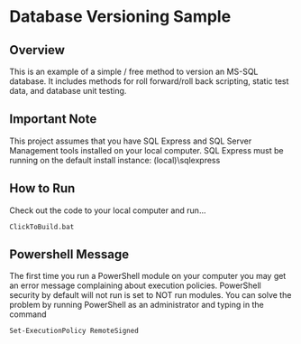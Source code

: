 Database Versioning Sample
================================

Overview
--------------------------------
This is an example of a simple / free method to version an MS-SQL database.  It includes methods for roll forward/roll back scripting, static test data, and database unit testing.

Important Note
--------------------------------
This project assumes that you have SQL Express and SQL Server Management tools installed on your local computer.  SQL Express must be running on the default install instance: (local)\sqlexpress

How to Run
--------------------------------
Check out the code to your local computer and run...

    ClickToBuild.bat
	
Powershell Message
--------------------------------
The first time you run a PowerShell module on your computer you may get an error message complaining about execution policies.  PowerShell security by default will not run is set to NOT run modules.  You can solve the problem by running PowerShell as an administrator and typing in the command

	Set-ExecutionPolicy RemoteSigned